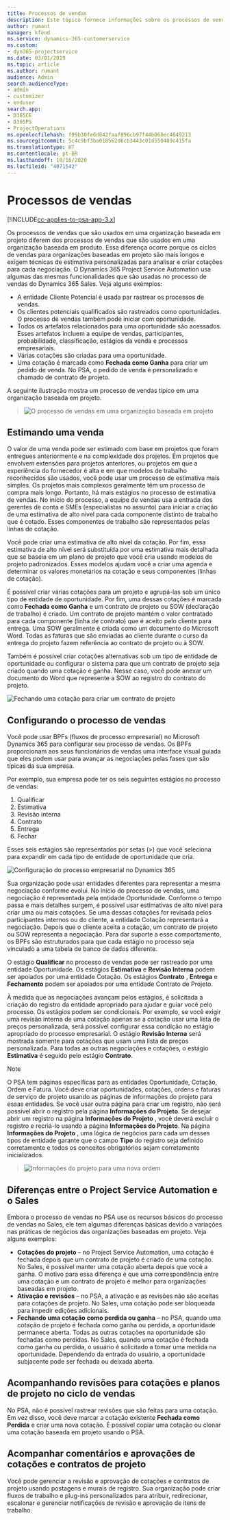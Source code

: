 ```yaml
---
title: Processos de vendas
description: Este tópico fornece informações sobre os processos de vendas básicos.
author: rumant
manager: kfend
ms.service: dynamics-365-customerservice
ms.custom:
- dyn365-projectservice
ms.date: 03/01/2019
ms.topic: article
ms.author: rumant
audience: Admin
search.audienceType:
- admin
- customizer
- enduser
search.app:
- D365CE
- D365PS
- ProjectOperations
ms.openlocfilehash: f09b30fe6d842faaf896cb97f44b060ec4049213
ms.sourcegitcommit: 5c4c9bf3ba018562d6cb3443c01d550489c415fa
ms.translationtype: HT
ms.contentlocale: pt-BR
ms.lasthandoff: 10/16/2020
ms.locfileid: "4071542"
---
```

# <a name="sales-processes"></a>Processos de vendas

[!INCLUDE[cc-applies-to-psa-app-3.x](../includes/cc-applies-to-psa-app-3x.md)]

Os processos de vendas que são usados em uma organização baseada em projeto diferem dos processos de vendas que são usados em uma organização baseada em produto. Essa diferença ocorre porque os ciclos de vendas para organizações baseadas em projeto são mais longos e exigem técnicas de estimativa personalizadas para analisar e criar cotações para cada negociação. O Dynamics 365 Project Service Automation usa algumas das mesmas funcionalidades que são usadas no processo de vendas do Dynamics 365 Sales. Veja alguns exemplos:

- A entidade Cliente Potencial é usada par rastrear os processos de vendas.
- Os clientes potenciais qualificados são rastreados como oportunidades. O processo de vendas também pode iniciar com oportunidade.
- Todos os artefatos relacionados para uma oportunidade são acessados. Esses artefatos incluem a equipe de vendas, participantes, probabilidade, classificação, estágios da venda e processos empresariais.
- Várias cotações são criadas para uma oportunidade.
- Uma cotação é marcada como **Fechada como Ganha** para criar um pedido de venda. No PSA, o pedido de venda é personalizado e chamado de contrato de projeto.

A seguinte ilustração mostra um processo de vendas típico em uma organização baseada em projeto.

> ![O processo de vendas em uma organização baseada em projeto](media/basic-guide-1.png)

## <a name="estimating-a-sale"></a>Estimando uma venda
O valor de uma venda pode ser estimado com base em projetos que foram entregues anteriormente e na complexidade dos projetos. Em projetos que envolvem extensões para projetos anteriores, ou projetos em que a experiência do fornecedor é alta e em que modelos de trabalho reconhecidos são usados, você pode usar um processo de estimativa mais simples. Os projetos mais complexos geralmente têm um processo de compra mais longo. Portanto, há mais estágios no processo de estimativa de vendas. No início do processo, a equipe de vendas usa a entrada dos gerentes de conta e SMEs (especialistas no assunto) para iniciar a criação de uma estimativa de alto nível para cada componente distinto de trabalho que é cotado. Esses componentes de trabalho são representados pelas linhas de cotação. 

Você pode criar uma estimativa de alto nível da cotação. Por fim, essa estimativa de alto nível será substituída por uma estimativa mais detalhada que se baseia em um plano de projeto que você cria usando modelos de projeto padronizados. Esses modelos ajudam você a criar uma agenda e determinar os valores monetários na cotação e seus componentes (linhas de cotação). 

É possível criar várias cotações para um projeto e agrupá-las sob um único tipo de entidade de oportunidade. Por fim, uma dessas cotações é marcada como **Fechada como Ganha** e um contrato de projeto ou SOW (declaração de trabalho) é criado. Um contrato de projeto mantém o valor contratado para cada componente (linha de contrato) que é aceito pelo cliente para entrega. Uma SOW geralmente é criada como um documento do Microsoft Word. Todas as faturas que são enviadas ao cliente durante o curso da entrega do projeto fazem referência ao contrato de projeto ou à SOW.

Também é possível criar cotações alternativas sob um tipo de entidade de oportunidade ou configurar o sistema para que um contrato de projeto seja criado quando uma cotação é ganha. Nesse caso, você pode anexar um documento do Word que represente a SOW ao registro do contrato do projeto.

![Fechando uma cotação para criar um contrato de projeto](media/basic-guide-2.png)

## <a name="configuring-the-sales-process"></a>Configurando o processo de vendas
Você pode usar BPFs (fluxos de processo empresarial) no Microsoft Dynamics 365 para configurar seu processo de vendas. Os BPFs proporcionam aos seus funcionários de vendas uma interface visual guiada que eles podem usar para avançar as negociações pelas fases que são típicas da sua empresa.

Por exemplo, sua empresa pode ter os seis seguintes estágios no processo de vendas:

1. Qualificar
2. Estimativa
3. Revisão interna
4. Contrato
5. Entrega
6. Fechar

Esses seis estágios são representados por setas (\>) que você seleciona para expandir em cada tipo de entidade de oportunidade que cria.

![Configuração do processo empresarial no Dynamics 365](media/basic-guide-3.png)
 
Sua organização pode usar entidades diferentes para representar a mesma negociação conforme evolui. No início do processo de vendas, uma negociação é representada pela entidade Oportunidade. Conforme o tempo passa e mais detalhes surgem, é possível usar estimativas de alto nível para criar uma ou mais cotações. Se uma dessas cotações for revisada pelos participantes internos ou do cliente, a entidade Cotação representará a negociação. Depois que o cliente aceita a cotação, um contrato de projeto ou SOW representa a negociação. Para dar suporte a esse comportamento, os BPFs são estruturados para que cada estágio no processo seja vinculado a uma tabela de banco de dados diferente.

O estágio **Qualificar** no processo de vendas pode ser rastreado por uma entidade Oportunidade. Os estágios **Estimativa** e **Revisão Interna** podem ser apoiados por uma entidade Cotação. Os estágios **Contrato** , **Entrega** e **Fechamento** podem ser apoiados por uma entidade Contrato de Projeto.

À medida que as negociações avançam pelos estágios, é solicitada a criação do registro da entidade apropriado para ajudar e guiar você pelo processo. Os estágios podem ser condicionais. Por exemplo, se você exigir uma revisão interna de uma cotação apenas se a cotação usar uma lista de preços personalizada, será possível configurar essa condição no estágio apropriado do processo empresarial. O estágio **Revisão Interna** será mostrada somente para cotações que usam uma lista de preços personalizada. Para todas as outras negociações e cotações, o estágio **Estimativa** é seguido pelo estágio **Contrato**.

> [!NOTE]
> O PSA tem páginas específicas para as entidades Oportunidade, Cotação, Ordem e Fatura. Você deve criar oportunidades, cotações, ordens e faturas de serviço de projeto usando as páginas de informações do projeto para essas entidades. Se você usar outra página para criar um registro, não será possível abrir o registro pela página **Informações do Projeto**. Se desejar abrir um registro na página **Informações do Projeto** , você deverá excluir o registro e recriá-lo usando a página **Informações do Projeto**. Na página **Informações do Projeto** , uma lógica de negócios para cada um desses tipos de entidade garante que o campo **Tipo** do registro seja definido corretamente e todos os conceitos obrigatórios sejam corretamente inicializados.

> ![Informações do projeto para uma nova ordem](media/basic-guide-4.png)
 
## <a name="differences-between-project-service-automation-and-sales"></a>Diferenças entre o Project Service Automation e o Sales
Embora o processo de vendas no PSA use os recursos básicos do processo de vendas no Sales, ele tem algumas diferenças básicas devido a variações nas práticas de negócios das organizações baseadas em projeto. Veja alguns exemplos:

- **Cotações do projeto** – no Project Service Automation, uma cotação é fechada depois que um contrato de projeto é criado de uma cotação. No Sales, é possível manter uma cotação aberta depois que você a ganha. O motivo para essa diferença é que uma correspondência entre uma cotação e um contrato de projeto é melhor para organizações baseadas em projeto. 
- **Ativação e revisões** – no PSA, a ativação e as revisões não são aceitas para cotações de projeto. No Sales, uma cotação pode ser bloqueada para impedir edições adicionais.
- **Fechando uma cotação como perdida ou ganha** – no PSA, quando uma cotação de projeto é fechada como ganha ou perdida, a oportunidade permanece aberta. Todas as outras cotações na oportunidade são fechadas como perdidas. No Sales, quando uma cotação é fechada como ganha ou perdida, o usuário é solicitado a tomar uma medida na oportunidade. Dependendo da entrada do usuário, a oportunidade subjacente pode ser fechada ou deixada aberta.

## <a name="tracking-revisions-to-quotes-and-project-plans-in-the-sales-cycle"></a>Acompanhando revisões para cotações e planos de projeto no ciclo de vendas
No PSA, não é possível rastrear revisões que são feitas para uma cotação. Em vez disso, você deve marcar a cotação existente **Fechada como Perdida** e criar uma nova cotação. É possível copiar uma cotação ou clonar uma cotação baseada em projeto usando o PSA.

## <a name="tracking-comments-and-approvals-of-quotes-and-project-contracts"></a>Acompanhar comentários e aprovações de cotações e contratos de projeto
Você pode gerenciar a revisão e aprovação de cotações e contratos de projeto usando postagens e murais de registro. Sua organização pode criar fluxos de trabalho e plug-ins personalizados para atribuir, redirecionar, escalonar e gerenciar notificações de revisão e aprovação de itens de trabalho.
